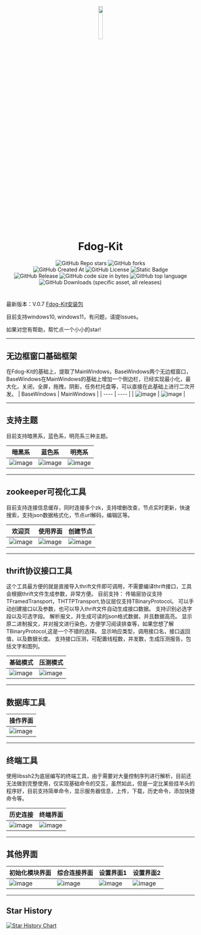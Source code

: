 <div align=center>
<img src="https://github.com/user-attachments/assets/cc639845-5eb4-4d3e-b92c-1aba1af4cf2f" width="15%" height="15%">
<h1>Fdog-Kit</h1>
<img alt="GitHub Repo stars" src="https://img.shields.io/github/stars/HuaGouFdog/Fdog-Kit">
<img alt="GitHub forks" src="https://img.shields.io/github/forks/HuaGouFdog/Fdog-Kit">
</div>

<div align=center>
<img alt="GitHub Created At" src="https://img.shields.io/github/created-at/HuaGouFdog/Fdog-Kit">
<img alt="GitHub License" src="https://img.shields.io/github/license/huagouFdog/fdog-kit">
<img alt="Static Badge" src="https://img.shields.io/badge/Qt5.12.12%2BMSVC2015-passing-brightgreen">
</div>


<div align=center>
  <img alt="GitHub Release" src="https://img.shields.io/github/v/release/HuaGouFdog/Fdog-Kit">
<img alt="GitHub code size in bytes" src="https://img.shields.io/github/languages/code-size/HuaGouFdog/Fdog-Kit">

<img alt="GitHub top language" src="https://img.shields.io/github/languages/top/HuaGouFdog/Fdog-Kit">
<img alt="GitHub Downloads (specific asset, all releases)" src="https://img.shields.io/github/downloads/huagouFdog/Fdog-kit/Fdog-Kit-setup.exe">
</div>

<div align=center>
  <h1> </h1>
</div>

最新版本：V.0.7
[Fdog-Kit安装包](https://github.com/HuaGouFdog/Fdog-Kit/releases/download/V1.0.7/FdogKitsetup.exe)

目前支持windows10, windows11，有问题，请提Issues。

如果对您有帮助，帮忙点一个小小的star!

----

## 无边框窗口基础框架
在Fdog-Kit的基础上，提取了MainWindows，BaseWindows两个无边框窗口，BaseWindows在MainWindows的基础上增加一个侧边栏，已经实现最小化，最大化，关闭，全屏，拖拽，阴影，任务栏托盘等，可以直接在此基础上进行二次开发。
| BaseWindows   | MainWindows  |
| ---- | ---- |
| ![image](https://github.com/user-attachments/assets/496e7339-8eed-4f45-86a2-166afd1d09cc) | ![image](https://github.com/user-attachments/assets/27592b54-6d58-46e4-9bee-8c9cfcb48e17) |

----

## 支持主题
目前支持暗黑系，蓝色系，明亮系三种主题。

| 暗黑系   | 蓝色系   | 明亮系   |
| ---- | ---- | ---- |
| ![image](https://github.com/user-attachments/assets/e328507d-f8d3-43e5-b1fd-f9bb0f198a12) | ![image](https://github.com/user-attachments/assets/e57fbcf5-d660-4052-a15d-b4e0cab021bb) | ![image](https://github.com/user-attachments/assets/1b26191c-6880-40b1-88c2-ef5c5fc6951f)|

----

## zookeeper可视化工具
目前支持连接信息缓存，同时连接多个zk，支持增删改查，节点实时更新，快速搜索，支持json数据格式化，节点url解码，编辑区等。

| 欢迎页  | 使用界面  | 创建节点   |
| ---- | ---- | ---- |
| ![image](https://github.com/user-attachments/assets/959be931-188f-4a4d-9be8-b47e4c32899b) | ![image](https://github.com/user-attachments/assets/a627f32a-2865-49d7-b62b-7f7881c9954b) | ![image](https://github.com/user-attachments/assets/de161bd0-4635-4343-8260-40cdf1571e1e) |

----

## thrift协议接口工具
这个工具最方便的就是直接导入thrift文件即可调用，不需要编译thrift接口，工具会根据thrift文件生成参数，非常方便。
目前支持：
   传输层协议支持TFramedTransport，THTTPTransport,协议层仅支持TBinaryProtocol。
   可以手动创建接口以及参数，也可以导入thrift文件自动生成接口数据。
   支持识别必选字段以及可选字段。
   解析报文，并生成可读的json格式数据，并且数据高亮。
   显示原二进制报文，并对报文进行染色，方便学习阅读排查等，如果您想了解TBinaryProtocol,这是一个不错的选择。
   显示响应类型，调用接口名，接口返回值，以及数据长度。
   支持接口压测，可配置线程数，并发数，生成压测报告，包括文字和图列。

| 基础模式  | 压测模式  |
| ---- | ---- | 
|![image](https://github.com/user-attachments/assets/eb82f969-f62a-438c-9e29-bc6729cb25f2)|![image](https://github.com/user-attachments/assets/2212564d-c9e3-4f33-b0e6-7c4f98e94c7d)|

----

## 数据库工具
| 操作界面  |
| ---- | 
|![image](https://github.com/user-attachments/assets/bba22261-c5fa-4aa2-9fd6-5c6507db89aa)|

----




## 终端工具
使用libssh2为底层编写的终端工具，由于需要对大量控制序列进行解析，目前还无法做到完整使用，仅实现基础命令的交互，虽然如此，但是一定比某些挂羊头的程序好，目前支持简单命令，显示服务器信息，上传，下载，历史命令，添加快捷命令等。

| 历史连接  | 终端界面 |
| ---- | ---- | 
| ![image](https://github.com/user-attachments/assets/85caa23d-1a1a-4041-a44c-9f1620b8eaf9) | ![image](https://github.com/user-attachments/assets/29de9773-cbf9-43af-bcef-d92ff781fb1f)| 

----

## 其他界面
| 初始化模块界面 | 综合连接界面 | 设置界面1 | 设置界面2 |
| ---- | ---- | ---- |  ---- | 
| ![image](https://github.com/user-attachments/assets/edc61a5c-fcaa-44bc-874f-696e28797761) |![image](https://github.com/user-attachments/assets/7ff1ca70-7e30-4be6-befb-c76d5459e501)| ![image](https://github.com/user-attachments/assets/2144bf4a-05ea-4657-a716-3a653b270fd7)| ![image](https://github.com/user-attachments/assets/5e884309-b05f-412e-b921-6e909b0476b7)| 


----

## Star History

[![Star History Chart](https://api.star-history.com/svg?repos=HuaGouFdog/Fdog-Kit&type=Date)](https://star-history.com/#HuaGouFdog/Fdog-Kit&Date)
